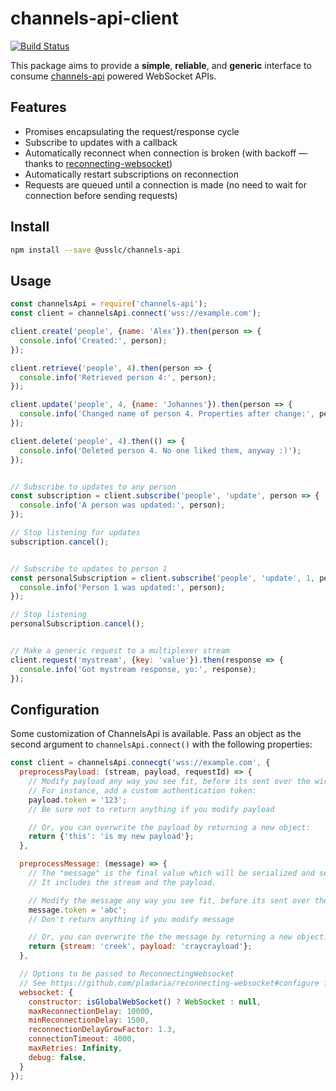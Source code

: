 # channels-api-client

[![Build Status](https://travis-ci.org/usstudentloancenter/channels-api-client.svg?branch=master)](https://travis-ci.org/usstudentloancenter/channels-api-client)

This package aims to provide a **simple**, **reliable**, and **generic** interface to consume [channels-api](https://github.com/linuxlewis/channels-api) powered WebSocket APIs.


## Features

 - Promises encapsulating the request/response cycle
 - Subscribe to updates with a callback
 - Automatically reconnect when connection is broken (with backoff — thanks to [reconnecting-websocket](https://github.com/pladaria/reconnecting-websocket))
 - Automatically restart subscriptions on reconnection
 - Requests are queued until a connection is made (no need to wait for connection before sending requests)


## Install

```bash
npm install --save @usslc/channels-api
```


## Usage

```javascript
const channelsApi = require('channels-api');
const client = channelsApi.connect('wss://example.com');

client.create('people', {name: 'Alex'}).then(person => {
  console.info('Created:', person);
});

client.retrieve('people', 4).then(person => {
  console.info('Retrieved person 4:', person);
});

client.update('people', 4, {name: 'Johannes'}).then(person => {
  console.info('Changed name of person 4. Properties after change:', person);
});

client.delete('people', 4).then(() => {
  console.info('Deleted person 4. No one liked them, anyway :)');
});


// Subscribe to updates to any person
const subscription = client.subscribe('people', 'update', person => {
  console.info('A person was updated:', person);
});

// Stop listening for updates
subscription.cancel();


// Subscribe to updates to person 1
const personalSubscription = client.subscribe('people', 'update', 1, person => {
  console.info('Person 1 was updated:', person);
});

// Stop listening
personalSubscription.cancel();


// Make a generic request to a multiplexer stream
client.request('mystream', {key: 'value'}).then(response => {
  console.info('Got mystream response, yo:', response);
});
```


## Configuration

Some customization of ChannelsApi is available. Pass an object as the second argument to `channelsApi.connect()` with the following properties:

```javascript
const client = channelsApi.connecgt('wss://example.com', {
  preprocessPayload: (stream, payload, requestId) => {
    // Modify payload any way you see fit, before its sent over the wire
    // For instance, add a custom authentication token:
    payload.token = '123';
    // Be sure not to return anything if you modify payload

    // Or, you can overwrite the payload by returning a new object:
    return {'this': 'is my new payload'};
  },

  preprocessMessage: (message) => {
    // The "message" is the final value which will be serialized and sent over the wire.
    // It includes the stream and the payload.

    // Modify the message any way you see fit, before its sent over the wire.
    message.token = 'abc';
    // Don't return anything if you modify message

    // Or, you can overwrite the the message by returning a new object:
    return {stream: 'creek', payload: 'craycrayload'};
  },

  // Options to be passed to ReconnectingWebsocket
  // See https://github.com/pladaria/reconnecting-websocket#configure for more info
  websocket: {
    constructor: isGlobalWebSocket() ? WebSocket : null,
    maxReconnectionDelay: 10000,
    minReconnectionDelay: 1500,
    reconnectionDelayGrowFactor: 1.3,
    connectionTimeout: 4000,
    maxRetries: Infinity,
    debug: false,
  }
});
```
